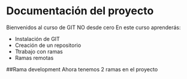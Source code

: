 # Documentación del proyecto

Bienvenidos al curso de GIT NO desde cero
En este curso aprenderás:
- Instalación de GIT
- Creación de un repositorio
- Ttrabajo con ramas
- Ramas remotas

##Rama development
Ahora tenemos 2 ramas en el proyecto
